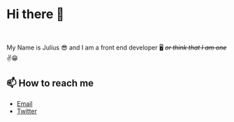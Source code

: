 <h1><b>Hi there 👋</b></h1>
<br>
<p>My Name is Julius 😎 and I am a front end developer 🖥 <em><s>or think that I am one</s></em> ✌️😁</p>
<h2>📫 How to reach me</h2>
<ul>
  <li><a href="mailto:hi@juliusnad.com">Email</a></li>
  <li><a href="https://www.twitter.com/mrjuliussss" target="_blank">Twitter</a> </li>
</ul>

<!--
**juliusnad/juliusnad** is a ✨ _special_ ✨ repository because its `README.md` (this file) appears on your GitHub profile.

Here are some ideas to get you started:

- 🔭 I’m currently working on ...
- 🌱 I’m currently learning ...
- 👯 I’m looking to collaborate on ...
- 🤔 I’m looking for help with ...
- 💬 Ask me about ...
- 📫 How to reach me: hi@juliusnad.com
- 😄 Pronouns: ...
- ⚡ Fun fact: ...
-->
